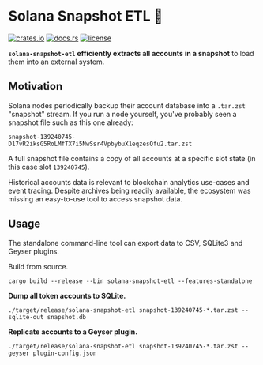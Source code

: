 # Solana Snapshot ETL 📸

[![crates.io](https://img.shields.io/crates/v/solana-snapshot-etl?style=flat-square&logo=rust&color=blue)](https://crates.io/crates/solana-snapshot-etl)
[![docs.rs](https://img.shields.io/badge/docs.rs-solana--snapshot--etl-blue?style=flat-square&logo=docs.rs)](https://docs.rs/solana-snapshot-etl)
[![license](https://img.shields.io/badge/license-Apache--2.0-blue?style=flat-square)](#license)

**`solana-snapshot-etl` efficiently extracts all accounts in a snapshot** to load them into an external system.

## Motivation

Solana nodes periodically backup their account database into a `.tar.zst` "snapshot" stream.
If you run a node yourself, you've probably seen a snapshot file such as this one already:

```
snapshot-139240745-D17vR2iksG5RoLMfTX7i5NwSsr4VpbybuX1eqzesQfu2.tar.zst
```

A full snapshot file contains a copy of all accounts at a specific slot state (in this case slot `139240745`).

Historical accounts data is relevant to blockchain analytics use-cases and event tracing.
Despite archives being readily available, the ecosystem was missing an easy-to-use tool to access snapshot data.

## Usage

The standalone command-line tool can export data to CSV, SQLite3 and Geyser plugins.

Build from source.

```shell
cargo build --release --bin solana-snapshot-etl --features-standalone
```

**Dump all token accounts to SQLite.**

```shell
./target/release/solana-snapshot-etl snapshot-139240745-*.tar.zst --sqlite-out snapshot.db
```

**Replicate accounts to a Geyser plugin.**

```shell
./target/release/solana-snapshot-etl snapshot-139240745-*.tar.zst --geyser plugin-config.json
```

